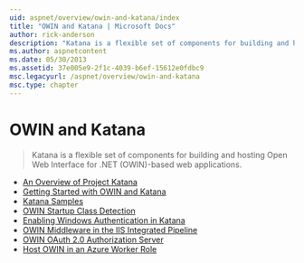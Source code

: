 ```yaml
---
uid: aspnet/overview/owin-and-katana/index
title: "OWIN and Katana | Microsoft Docs"
author: rick-anderson
description: "Katana is a flexible set of components for building and hosting Open Web Interface for .NET (OWIN)-based web applications."
ms.author: aspnetcontent
ms.date: 05/30/2013
ms.assetid: 37e005e9-2f1c-4039-b6ef-15612e0fdbc9
msc.legacyurl: /aspnet/overview/owin-and-katana
msc.type: chapter
---
```

OWIN and Katana
====================
> Katana is a flexible set of components for building and hosting Open Web Interface for .NET (OWIN)-based web applications.


- [An Overview of Project Katana](an-overview-of-project-katana.md)
- [Getting Started with OWIN and Katana](getting-started-with-owin-and-katana.md)
- [Katana Samples](katana-samples.md)
- [OWIN Startup Class Detection](owin-startup-class-detection.md)
- [Enabling Windows Authentication in Katana](enabling-windows-authentication-in-katana.md)
- [OWIN Middleware in the IIS Integrated Pipeline](owin-middleware-in-the-iis-integrated-pipeline.md)
- [OWIN OAuth 2.0 Authorization Server](owin-oauth-20-authorization-server.md)
- [Host OWIN in an Azure Worker Role](host-owin-in-an-azure-worker-role.md)
